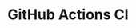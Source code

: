 # GitHub Actions CI











































































































































































































































































































































































































































































































































































































































































































































































































































































































































































































































































































































































































































































































































































































































































































